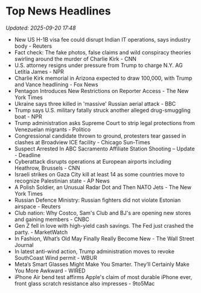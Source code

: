 # Top News Headlines

_Updated: 2025-09-20 17:48_

- New US H-1B visa fee could disrupt Indian IT operations, says industry body - Reuters
- Fact check: The fake photos, false claims and wild conspiracy theories swirling around the murder of Charlie Kirk - CNN
- U.S. attorney resigns under pressure from Trump to charge N.Y. AG Letitia James - NPR
- Charlie Kirk memorial in Arizona expected to draw 100,000, with Trump and Vance headlining - Fox News
- Pentagon Introduces New Restrictions on Reporter Access - The New York Times
- Ukraine says three killed in 'massive' Russian aerial attack - BBC
- Trump says U.S. military fatally struck another alleged drug-smuggling boat - NPR
- Trump administration asks Supreme Court to strip legal protections from Venezuelan migrants - Politico
- Congressional candidate thrown to ground, protesters tear gassed in clashes at Broadview ICE facility - Chicago Sun-Times
- Suspect Arrested In ABC Sacramento Affiliate Station Shooting – Update - Deadline
- Cyberattack disrupts operations at European airports including Heathrow, Brussels - CNN
- Israeli strikes on Gaza City kill at least 14 as some countries move to recognize Palestinian state - AP News
- A Polish Soldier, an Unusual Radar Dot and Then NATO Jets - The New York Times
- Russian Defence Ministry: Russian fighters did not violate Estonian airspace - Reuters
- Club nation: Why Costco, Sam's Club and BJ's are opening new stores and gaining members - CNBC
- Gen Z fell in love with high-yield cash savings. The Fed just crashed the party. - MarketWatch
- In Fashion, What’s Old May Finally Really Become New - The Wall Street Journal
- In latest anti-wind action, Trump administration moves to revoke SouthCoast Wind permit - WBUR
- Meta’s Smart Glasses Might Make You Smarter. They’ll Certainly Make You More Awkward - WIRED
- iPhone Air bend test affirms Apple's claim of most durable iPhone ever, front glass scratch resistance also impresses - 9to5Mac